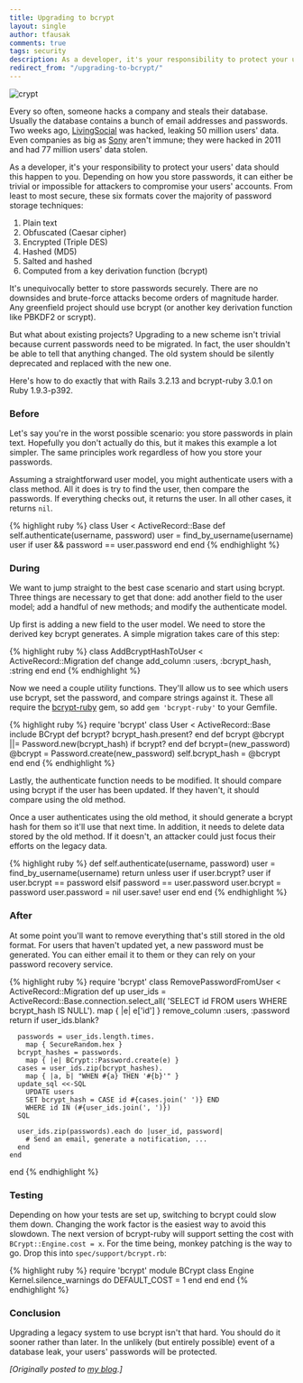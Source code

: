 ```yaml
---
title: Upgrading to bcrypt
layout: single
author: tfausak
comments: true
tags: security
description: As a developer, it's your responsibility to protect your users' data. Depending on how you store passwords, it can either be trivial or impossible for attackers to compromise your users' accounts.
redirect_from: "/upgrading-to-bcrypt/"
---
```


![crypt](http://cl.ly/image/2L3J3n1I2k3S/Screen%20Shot%202014-04-05%20at%207.02.49%20PM.png)

Every so often, someone hacks a company and steals their database. Usually the database contains a bunch of email addresses and passwords. Two weeks ago, [LivingSocial](https://www.livingsocial.com/createpassword) was hacked, leaking 50 million users' data. Even companies as big as [Sony](http://blog.us.playstation.com/2011/04/26/update-on-playstation-network-and-qriocity/) aren't immune; they were hacked in 2011 and had 77 million users' data stolen.

As a developer, it's your responsibility to protect your users' data should this happen to you. Depending on how you store passwords, it can either be trivial or impossible for attackers to compromise your users' accounts. From least to most secure, these six formats cover the majority of password storage techniques:

  1. Plain text
  2. Obfuscated (Caesar cipher)
  3. Encrypted (Triple DES)
  4. Hashed (MD5)
  5. Salted and hashed
  6. Computed from a key derivation function (bcrypt)

It's unequivocally better to store passwords securely. There are no downsides and brute-force attacks become orders of magnitude harder. Any greenfield project should use bcrypt (or another key derivation function like PBKDF2 or scrypt).

But what about existing projects? Upgrading to a new scheme isn't trivial because current passwords need to be migrated. In fact, the user shouldn't be able to tell that anything changed. The old system should be silently deprecated and replaced with the new one.

Here's how to do exactly that with Rails 3.2.13 and bcrypt-ruby 3.0.1 on Ruby 1.9.3-p392.

### Before

Let's say you're in the worst possible scenario: you store passwords in plain text. Hopefully you don't actually do this, but it makes this example a lot simpler. The same principles work regardless of how you store your passwords.

Assuming a straightforward user model, you might authenticate users with a class method. All it does is try to find the user, then compare the passwords. If everything checks out, it returns the user. In all other cases, it returns `nil`.

{% highlight ruby %}
  class User < ActiveRecord::Base
    def self.authenticate(username, password)
      user = find_by_username(username)
      user if user && password == user.password
    end
  end
{% endhighlight %}


### During

We want to jump straight to the best case scenario and start using bcrypt. Three things are necessary to get that done: add another field to the user model; add a handful of new methods; and modify the authenticate model.

Up first is adding a new field to the user model. We need to store the derived key bcrypt generates. A simple migration takes care of this step:

{% highlight ruby %}
  class AddBcryptHashToUser < ActiveRecord::Migration
    def change
      add_column :users, :bcrypt_hash, :string
    end
  end
{% endhighlight %}

Now we need a couple utility functions. They'll allow us to see which users use bcrypt, set the password, and compare strings against it. These all require the [bcrypt-ruby](https://github.com/codahale/bcrypt-ruby) gem, so add `gem 'bcrypt-ruby'` to your Gemfile.

{% highlight ruby %}
  require 'bcrypt'
  class User < ActiveRecord::Base
    include BCrypt
    def bcrypt?
      bcrypt_hash.present?
    end
    def bcrypt
      @bcrypt ||= Password.new(bcrypt_hash) if bcrypt?
    end
    def bcrypt=(new_password)
      @bcrypt = Password.create(new_password)
      self.bcrypt_hash = @bcrypt
    end
  end
{% endhighlight %}

Lastly, the authenticate function needs to be modified. It should compare using bcrypt if the user has been updated. If they haven't, it should compare using the old method.

Once a user authenticates using the old method, it should generate a bcrypt hash for them so it'll use that next time. In addition, it needs to delete data stored by the old method. If it doesn't, an attacker could just focus their efforts on the legacy data.

{% highlight ruby %}
  def self.authenticate(username, password)
    user = find_by_username(username)
    return unless user
    if user.bcrypt?
      user if user.bcrypt == password
    elsif password == user.password
      user.bcrypt = password
      user.password = nil
      user.save!
      user
    end
  end
{% endhighlight %}

### After

At some point you'll want to remove everything that's still stored in the old format. For users that haven't updated yet, a new password must be generated. You can either email it to them or they can rely on your password recovery service.

{% highlight ruby %}
  require 'bcrypt'
  class RemovePasswordFromUser < ActiveRecord::Migration
    def up
      user_ids = ActiveRecord::Base.connection.select_all(
          'SELECT id FROM users WHERE bcrypt_hash IS NULL').
        map { |e| e['id'] }
      remove_column :users, :password
      return if user_ids.blank?

      passwords = user_ids.length.times.
        map { SecureRandom.hex }
      bcrypt_hashes = passwords.
        map { |e| BCrypt::Password.create(e) }
      cases = user_ids.zip(bcrypt_hashes).
        map { |a, b| "WHEN #{a} THEN '#{b}'" }
      update_sql <<-SQL
        UPDATE users
        SET bcrypt_hash = CASE id #{cases.join(' ')} END
        WHERE id IN (#{user_ids.join(', ')})
      SQL

      user_ids.zip(passwords).each do |user_id, password|
        # Send an email, generate a notification, ...
      end
    end
  end
{% endhighlight %}

### Testing

Depending on how your tests are set up, switching to bcrypt could slow them down. Changing the work factor is the easiest way to avoid this slowdown. The next version of bcrypt-ruby will support setting the cost with `BCrypt::Engine.cost = x`. For the time being, monkey patching is the way to go. Drop this into `spec/support/bcrypt.rb`:

{% highlight ruby %}
  require 'bcrypt'
  module BCrypt
    class Engine
      Kernel.silence_warnings do
        DEFAULT_COST = 1
      end
    end
  end
{% endhighlight %}

### Conclusion

Upgrading a legacy system to use bcrypt isn't that hard. You should do it sooner rather than later. In the unlikely (but entirely possible) event of a database leak, your users' passwords will be protected.

_[Originally posted to [my blog](http://taylor.fausak.me/2013/05/08/upgrading-to-bcrypt/).]_
